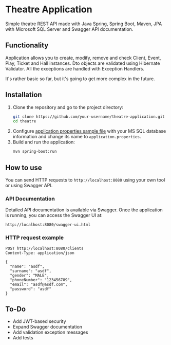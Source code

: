 # Theatre Application

Simple theatre REST API made with Java Spring, Spring Boot, Maven,
JPA with Microsoft SQL Server
and Swagger API documentation.

## Functionality

Application allows you to create, modify, remove and check Client,
Event, Play, Ticket and Hall instances. Dto objects are validated using
Hibernate Validator. All the exceptions are handled with Exception
Handlers.

It's rather basic so far, but it's going to get more complex in the future.

## Installation
1. Clone the repository and go to the project directory:
   ```bash
   git clone https://github.com/your-username/theatre-application.git
   cd theatre
    ```
2. Configure [application properties sample file](src/main/resources/application.properties-sample) 
with your MS SQL database information and change its name to `application.properties`.
3. Build and run the application:
   ```bash
   mvn spring-boot:run
   ```

## How to use

You can send HTTP requests to `http://localhost:8080`
using your own tool or using Swagger API.


### API Documentation
Detailed API documentation is available via Swagger. 
Once the application is running, you can access the Swagger UI at:
```
http://localhost:8080/swagger-ui.html
```

### HTTP request example

```http request
POST http://localhost:8080/clients
Content-Type: application/json

{
  "name": "asdf",
  "surname": "asdf",
  "gender": "MALE",
  "phoneNumber": "123456789",
  "email": "asdf@asdf.com",
  "password": "asdf"
}
```

## To-Do
- Add JWT-based security 
- Expand Swagger documentation
- Add validation exception messages
- Add tests
